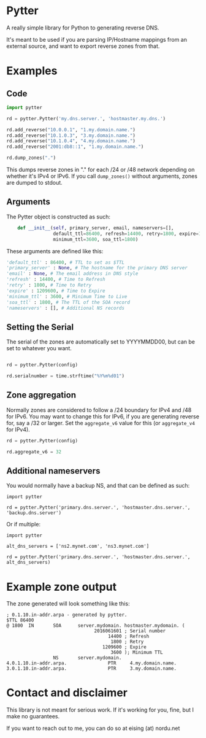 # Pytter
A really simple library for Python to generating reverse DNS.

It's meant to be used if you are parsing IP/Hostname mappings from an external
source, and want to export reverse zones from that.

# Examples

## Code

```python
import pytter

rd = pytter.Pytter('my.dns.server.', 'hostmaster.my.dns.')

rd.add_reverse("10.0.0.1", "1.my.domain.name.")
rd.add_reverse("10.1.0.3", "3.my.domain.name.")
rd.add_reverse("10.1.0.4", "4.my.domain.name.")
rd.add_reverse("2001:db8::1", "1.my.domain.name.")

rd.dump_zones(".")
```

This dumps reverse zones in "." for each /24 or /48 network depending on
whether it's IPv4 or IPv6. If you call `dump_zones()` without arguments, zones
are dumped to stdout.

## Arguments

The Pytter object is constructed as such:

```python
    def __init__(self, primary_server, email, nameservers=[],
                 default_ttl=86400, refresh=14400, retry=1800, expire=1209600,
                 minimum_ttl=3600, soa_ttl=1800)
```

These arguments are defined like this:

```python
'default_ttl' : 86400, # TTL to set as $TTL
'primary_server' : None, # The hostname for the primary DNS server
'email' : None, # The email address in DNS style
'refresh' : 14400, # Time to Refresh
'retry' : 1800, # Time to Retry
'expire' : 1209600, # Time to Expire
'minimum_ttl' : 3600, # Minimum Time to Live
'soa_ttl' : 1800, # The TTL of the SOA record
'nameservers' : [], # Additional NS records
```

## Setting the Serial

The serial of the zones are automatically set to YYYYMMDD00, but can be set to
whatever you want.

```python

rd = pytter.Pytter(config)

rd.serialnumber = time.strftime("%Y%m%d01")

```

## Zone aggregation

Normally zones are considered to follow a /24 boundary for IPv4 and /48 for
IPv6. You may want to change this for IPv6, if you are generating reverse for,
say a /32 or larger. Set the `aggregate_v6` value for this (or
`aggregate_v4` for IPv4).

```python
rd = pytter.Pytter(config)

rd.aggregate_v6 = 32
```

## Additional nameservers

You would normally have a backup NS, and that can be defined as such:

```
import pytter

rd = pytter.Pytter('primary.dns.server.', 'hostmaster.dns.server.',
'backup.dns.server')
```
Or if multiple:
```
import pytter

alt_dns_servers = ['ns2.mynet.com', 'ns3.mynet.com']

rd = pytter.Pytter('primary.dns.server.', 'hostmaster.dns.server.',
alt_dns_servers)
```
# Example zone output

The zone generated will look something like this:

```
; 0.1.10.in-addr.arpa - generated by pytter.
$TTL 86400
@ 1800  IN       SOA      server.mydomain. hostmaster.mydomain. (
                                2016061601 ; Serial number
                                     14400 ; Refresh
                                      1800 ; Retry
                                   1209600 ; Expire
                                      3600 ); Minimum TTL
                 NS       server.mydomain.
4.0.1.10.in-addr.arpa.               PTR     4.my.domain.name.
3.0.1.10.in-addr.arpa.               PTR     3.my.domain.name.
```

# Contact and disclaimer

This library is not meant for serious work. If it's working for you, fine, but
I make no guarantees.

If you want to reach out to me, you can do so at eising (at) nordu.net
